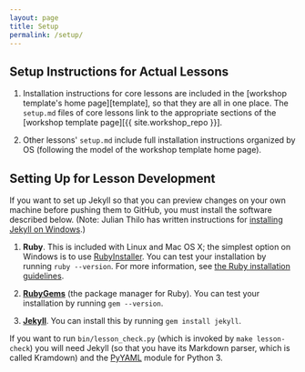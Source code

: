 ```yaml
---
layout: page
title: Setup
permalink: /setup/
---
```

## Setup Instructions for Actual Lessons

1. Installation instructions for core lessons are included in the [workshop template's home page][template],
   so that they are all in one place.
   The `setup.md` files of core lessons link to
    the appropriate sections of the [workshop template page][{{ site.workshop_repo }}].

2. Other lessons' `setup.md` include full installation instructions organized by OS
   (following the model of the workshop template home page).

## Setting Up for Lesson Development

If you want to set up Jekyll
so that you can preview changes on your own machine before pushing them to GitHub,
you must install the software described below.
(Note: Julian Thilo has written instructions for [installing Jekyll on Windows](http://jekyll-windows.juthilo.com/).)

1.  **Ruby**.
    This is included with Linux and Mac OS X;
    the simplest option on Windows is to use [RubyInstaller](http://rubyinstaller.org/).
    You can test your installation by running `ruby --version`.
    For more information,
    see [the Ruby installation guidelines](https://www.ruby-lang.org/en/downloads/).

2.  **[RubyGems](https://rubygems.org/pages/download)**
    (the package manager for Ruby).
    You can test your installation by running `gem --version`.

3.  **[Jekyll](https://jekyllrb.com/)**.
    You can install this by running `gem install jekyll`.

If you want to run `bin/lesson_check.py` (which is invoked by `make lesson-check`)
you will need Jekyll (so that you have its Markdown parser, which is called Kramdown)
and the [PyYAML](https://pypi.python.org/pypi/PyYAML) module for Python 3.
